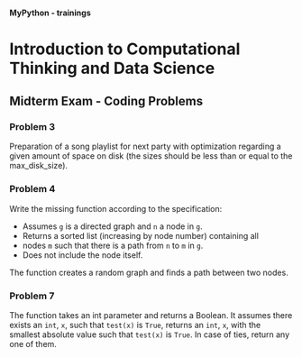 #### MyPython - trainings

# Introduction to Computational Thinking and Data Science

## Midterm Exam - Coding Problems

### Problem 3

Preparation of a song playlist for next party with optimization regarding a given amount of space on disk (the sizes should be less than or equal to the max_disk_size).

### Problem 4

Write the missing function according to the specification:

- Assumes `g` is a directed graph and `n` a node in `g`.
- Returns a sorted list (increasing by node number) containing all
- nodes `m` such that there is a path from `n` to `m` in `g`.
- Does not include the node itself.

The function creates a random graph and finds a path between two nodes.  

### Problem 7

The function takes an int parameter and returns a Boolean. It assumes there exists an `int`, `x`, such that `test(x)` is `True`, returns an `int`, `x`, with the smallest absolute value such that `test(x)` is `True`. In case of ties, return any one of them.

```course was finished 15.12.2022
